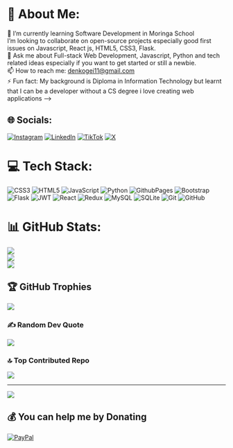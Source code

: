 # 💫 About Me:
🌱 I’m currently learning Software Development in Moringa School<br>I’m looking to collaborate on open-source projects especially good first issues on Javascript, React js, HTML5, CSS3, Flask.<br>💬 Ask me about Full-stack Web Development, Javascript, Python and tech related ideas especially if you want to get started or still a newbie.<br>📫 How to reach me: denkogei11@gmail.com<br>⚡ Fun fact: My background is Diploma in Information Technology but learnt that I can be a developer without a CS degree i love creating web applications -->


## 🌐 Socials:
[![Instagram](https://img.shields.io/badge/Instagram-%23E4405F.svg?logo=Instagram&logoColor=white)](https://instagram.com/denkogei) [![LinkedIn](https://img.shields.io/badge/LinkedIn-%230077B5.svg?logo=linkedin&logoColor=white)](https://linkedin.com/in/dennis-kemboi) [![TikTok](https://img.shields.io/badge/TikTok-%23000000.svg?logo=TikTok&logoColor=white)](https://tiktok.com/@.denkogei) [![X](https://img.shields.io/badge/X-black.svg?logo=X&logoColor=white)](https://x.com/DENKOGEI) 

# 💻 Tech Stack:
![CSS3](https://img.shields.io/badge/css3-%231572B6.svg?style=for-the-badge&logo=css3&logoColor=white) ![HTML5](https://img.shields.io/badge/html5-%23E34F26.svg?style=for-the-badge&logo=html5&logoColor=white) ![JavaScript](https://img.shields.io/badge/javascript-%23323330.svg?style=for-the-badge&logo=javascript&logoColor=%23F7DF1E) ![Python](https://img.shields.io/badge/python-3670A0?style=for-the-badge&logo=python&logoColor=ffdd54) ![GithubPages](https://img.shields.io/badge/github%20pages-121013?style=for-the-badge&logo=github&logoColor=white) ![Bootstrap](https://img.shields.io/badge/bootstrap-%238511FA.svg?style=for-the-badge&logo=bootstrap&logoColor=white) ![Flask](https://img.shields.io/badge/flask-%23000.svg?style=for-the-badge&logo=flask&logoColor=white) ![JWT](https://img.shields.io/badge/JWT-black?style=for-the-badge&logo=JSON%20web%20tokens) ![React](https://img.shields.io/badge/react-%2320232a.svg?style=for-the-badge&logo=react&logoColor=%2361DAFB) ![Redux](https://img.shields.io/badge/redux-%23593d88.svg?style=for-the-badge&logo=redux&logoColor=white) ![MySQL](https://img.shields.io/badge/mysql-4479A1.svg?style=for-the-badge&logo=mysql&logoColor=white) ![SQLite](https://img.shields.io/badge/sqlite-%2307405e.svg?style=for-the-badge&logo=sqlite&logoColor=white) ![Git](https://img.shields.io/badge/git-%23F05033.svg?style=for-the-badge&logo=git&logoColor=white) ![GitHub](https://img.shields.io/badge/github-%23121011.svg?style=for-the-badge&logo=github&logoColor=white)
# 📊 GitHub Stats:
![](https://github-readme-stats.vercel.app/api?username=denkogei&theme=dark&hide_border=false&include_all_commits=true&count_private=true)<br/>
![](https://github-readme-streak-stats.herokuapp.com/?user=denkogei&theme=dark&hide_border=false)<br/>
![](https://github-readme-stats.vercel.app/api/top-langs/?username=denkogei&theme=dark&hide_border=false&include_all_commits=true&count_private=true&layout=compact)

## 🏆 GitHub Trophies
![](https://github-profile-trophy.vercel.app/?username=denkogei&theme=radical&no-frame=false&no-bg=false&margin-w=4)

### ✍️ Random Dev Quote
![](https://quotes-github-readme.vercel.app/api?type=horizontal&theme=radical)

### 🔝 Top Contributed Repo
![](https://github-contributor-stats.vercel.app/api?username=denkogei&limit=5&theme=dark&combine_all_yearly_contributions=true)

---
[![](https://visitcount.itsvg.in/api?id=denkogei&icon=0&color=0)](https://visitcount.itsvg.in)

  ## 💰 You can help me by Donating
  [![PayPal](https://img.shields.io/badge/PayPal-00457C?style=for-the-badge&logo=paypal&logoColor=white)](https://paypal.me/Dennis) 

  
<!-- Proudly created with GPRM ( https://gprm.itsvg.in ) -->
